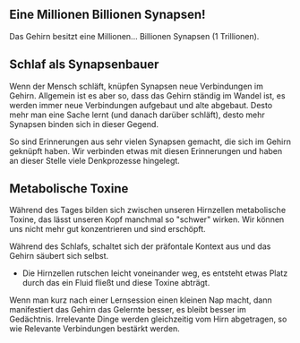 ## Eine Millionen Billionen Synapsen!
Das Gehirn besitzt eine Millionen... Billionen Synapsen (1 Trillionen).

## Schlaf als Synapsenbauer
Wenn der Mensch schläft, knüpfen Synapsen neue Verbindungen im Gehirn. Allgemein ist es aber so, dass das Gehirn ständig im Wandel ist, es werden immer neue Verbindungen aufgebaut und alte abgebaut. Desto mehr man eine Sache lernt (und danach darüber schläft), desto mehr Synapsen binden sich in dieser Gegend.

So sind Erinnerungen aus sehr vielen Synapsen gemacht, die sich im Gehirn geknüpft haben. Wir verbinden etwas mit diesen Erinnerungen und haben an dieser Stelle viele Denkprozesse hingelegt.

## Metabolische Toxine
Während des Tages bilden sich zwischen unseren Hirnzellen metabolische Toxine, das lässt unseren Kopf manchmal so "schwer" wirken. Wir können uns nicht mehr gut konzentrieren und sind erschöpft.

Während des Schlafs, schaltet sich der präfontale Kontext aus und das Gehirn säubert sich selbst.
- Die Hirnzellen rutschen leicht voneinander weg, es entsteht etwas Platz durch das ein Fluid fließt und diese Toxine abträgt.

Wenn man kurz nach einer Lernsession einen kleinen Nap macht, dann manifestiert das Gehirn das Gelernte besser, es bleibt besser im Gedächtnis. Irrelevante Dinge werden gleichzeitig vom Hirn abgetragen, so wie Relevante Verbindungen bestärkt werden.